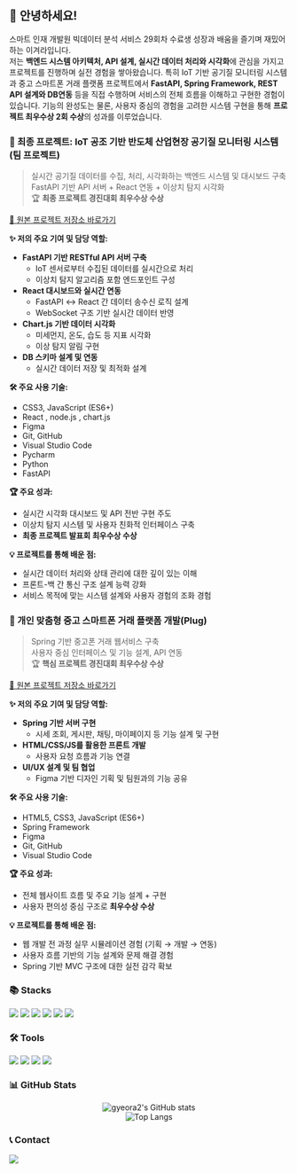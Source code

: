 ## 👋 안녕하세요!
스마트 인재 개발원 빅데이터 분석 서비스 29회차 수료생
성장과 배움을 즐기며 재밌어하는  이겨라입니다.  
저는 **백엔드 시스템 아키텍처, API 설계, 실시간 데이터 처리와 시각화**에 관심을 가지고 프로젝트를 진행하며 실전 경험을 쌓아왔습니다.
특히 IoT 기반 공기질 모니터링 시스템과 중고 스마트폰 거래 플랫폼 프로젝트에서 **FastAPI, Spring Framework, REST API 설계와 DB연동** 등을 직접 수행하며 서비스의 전체 흐름을 이해하고 구현한 경험이 있습니다.
기능의 완성도는 물론, 사용자 중심의 경험을 고려한 시스템 구현을 통해 **프로젝트 최우수상 2회 수상**의 성과를 이루었습니다.
### 🚀 최종 프로젝트: IoT 공조 기반 반도체 산업현장 공기질 모니터링 시스템 (팀 프로젝트)
> 실시간 공기질 데이터를 수집, 처리, 시각화하는 백엔드 시스템 및 대시보드 구축  
> FastAPI 기반 API 서버 + React 연동 + 이상치 탐지 시각화  
> 🏆 **최종 프로젝트 경진대회 최우수상 수상**

[🔗 원본 프로젝트 저장소 바로가기](https://github.com/2024-SMHRD-KDT-BigData-29/Smhrd_F4) 

**✨ 저의 주요 기여 및 담당 역할:**

- **FastAPI 기반 RESTful API 서버 구축**
  - IoT 센서로부터 수집된 데이터를 실시간으로 처리
  - 이상치 탐지 알고리즘 포함 엔드포인트 구성
- **React 대시보드와 실시간 연동**
  - FastAPI ↔ React 간 데이터 송수신 로직 설계
  - WebSocket 구조 기반 실시간 데이터 반영
- **Chart.js 기반 데이터 시각화**
  - 미세먼지, 온도, 습도 등 지표 시각화
  - 이상 탐지 알림 구현
- **DB 스키마 설계 및 연동**
  - 실시간 데이터 저장 및 최적화 설계

  


**🛠️ 주요 사용 기술:**

* CSS3, JavaScript (ES6+)
* React , node.js , chart.js
* Figma
* Git, GitHub
* Visual Studio Code
* Pycharm
* Python
* FastAPI

**🏆 주요 성과:**

- 실시간 시각화 대시보드 및 API 전반 구현 주도
- 이상치 탐지 시스템 및 사용자 친화적 인터페이스 구축
- **최종 프로젝트 발표회 최우수상 수상**


**💡 프로젝트를 통해 배운 점:**
- 실시간 데이터 처리와 상태 관리에 대한 깊이 있는 이해
- 프론트-백 간 통신 구조 설계 능력 강화
- 서비스 목적에 맞는 시스템 설계와 사용자 경험의 조화 경험
  

### 📱 개인 맞춤형 중고 스마트폰 거래 플랫폼 개발(Plug)
> Spring 기반 중고폰 거래 웹서비스 구축  
> 사용자 중심 인터페이스 및 기능 설계, API 연동  
> 🏆 **핵심 프로젝트 경진대회 최우수상 수상**

[🔗 원본 프로젝트 저장소 바로가기](https://github.com/2024-SMHRD-KDT-BigData-29/Plug) 


**✨ 저의 주요 기여 및 담당 역할:**

- **Spring 기반 서버 구현**
  - 시세 조회, 게시판, 채팅, 마이페이지 등 기능 설계 및 구현
- **HTML/CSS/JS를 활용한 프론트 개발**
  - 사용자 요청 흐름과 기능 연결
- **UI/UX 설계 및 팀 협업**
  - Figma 기반 디자인 기획 및 팀원과의 기능 공유


**🛠️ 주요 사용 기술:**

* HTML5, CSS3, JavaScript (ES6+)
* Spring Framework
* Figma
* Git, GitHub
* Visual Studio Code

**🏆 주요 성과:**

- 전체 웹사이트 흐름 및 주요 기능 설계 + 구현
- 사용자 편의성 중심 구조로 **최우수상 수상**

**💡 프로젝트를 통해 배운 점:**

- 웹 개발 전 과정 실무 시뮬레이션 경험 (기획 → 개발 → 연동)
- 사용자 흐름 기반의 기능 설계와 문제 해결 경험
- Spring 기반 MVC 구조에 대한 실전 감각 확보




### 📚 Stacks
<p>
  <img src="https://img.shields.io/badge/JavaScript-F7DF1E?style=flat-square&logo=JavaScript&logoColor=black"/>
  <img src="https://img.shields.io/badge/React-61DAFB?style=flat-square&logo=React&logoColor=black"/>
  <img src="https://img.shields.io/badge/Python-3776AB?style=flat-square&logo=Python&logoColor=white"/>
  <img src="https://img.shields.io/badge/FastAPI-009688?style=flat-square&logo=FastAPI&logoColor=white"/>
  <img src="https://img.shields.io/badge/HTML5-E34F26?style=flat-square&logo=HTML5&logoColor=white"/>
  <img src="https://img.shields.io/badge/CSS3-1572B6?style=flat-square&logo=CSS3&logoColor=white"/>
</p>

### 🛠️ Tools
<p>
  <img src="https://img.shields.io/badge/Git-F05032?style=flat-square&logo=Git&logoColor=white"/>
  <img src="https://img.shields.io/badge/GitHub-181717?style=flat-square&logo=GitHub&logoColor=white"/>
  <img src="https://img.shields.io/badge/Figma-F24E1E?style=flat-square&logo=Figma&logoColor=white"/>
  <img src="https://img.shields.io/badge/VSCode-007ACC?style=flat-square&logo=VisualStudioCode&logoColor=white"/>
</p>

### 📊 GitHub Stats
<div align="center">
  <img src="https://github-readme-stats.vercel.app/api?username=gyeora2&show_icons=true&theme=radical" alt="gyeora2's GitHub stats"/>
  <br/>
  <img src="https://github-readme-stats.vercel.app/api/top-langs/?username=gyeora2&layout=compact&theme=radical" alt="Top Langs"/>
</div>

### 📞 Contact
<p>
  <a href="mailto:lgr0223000@gmail.com"><img src="https://img.shields.io/badge/Email-lgr0223000@gmail.com-EA4335?style=flat-square&logo=Gmail&logoColor=white"/></a>
</p>
